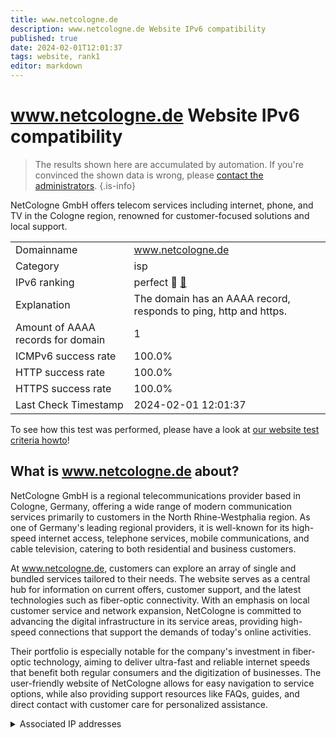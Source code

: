 ```yaml
---
title: www.netcologne.de
description: www.netcologne.de Website IPv6 compatibility
published: true
date: 2024-02-01T12:01:37
tags: website, rank1
editor: markdown
---
```


# www.netcologne.de Website IPv6 compatibility

> The results shown here are accumulated by automation. If you're convinced the shown data is wrong, please [contact the administrators](/howto/chat). 
{.is-info}

NetCologne GmbH offers telecom services including internet, phone, and TV in the Cologne region, renowned for customer-focused solutions and local support.


|   |   |
| - | - |
| Domainname | www.netcologne.de
| Category | isp |
| IPv6 ranking | perfect :1st_place_medal: [🔗](/howto/ranking) |
| Explanation | The domain has an AAAA record, responds to ping, http and https. |
| Amount of AAAA records for domain | 1 |
| ICMPv6 success rate | 100.0%|
| HTTP success rate | 100.0% |
| HTTPS success rate | 100.0% |
| Last Check Timestamp | 2024-02-01 12:01:37 |

To see how this test was performed, please have a look at [our website test criteria howto](/howto/testcriteria/website)!


## What is www.netcologne.de about?
NetCologne GmbH is a regional telecommunications provider based in Cologne, Germany, offering a wide range of modern communication services primarily to customers in the North Rhine-Westphalia region. As one of Germany's leading regional providers, it is well-known for its high-speed internet access, telephone services, mobile communications, and cable television, catering to both residential and business customers.

At www.netcologne.de, customers can explore an array of single and bundled services tailored to their needs. The website serves as a central hub for information on current offers, customer support, and the latest technologies such as fiber-optic connectivity. With an emphasis on local customer service and network expansion, NetCologne is committed to advancing the digital infrastructure in its service areas, providing high-speed connections that support the demands of today's online activities.

Their portfolio is especially notable for the company's investment in fiber-optic technology, aiming to deliver ultra-fast and reliable internet speeds that benefit both regular consumers and the digitization of businesses. The user-friendly website of NetCologne allows for easy navigation to service options, while also providing support resources like FAQs, guides, and direct contact with customer care for personalized assistance.



<details>
<summary>Associated IP addresses</summary>

2001:4dd0:100:1f00:80:0:12:5

</details>
